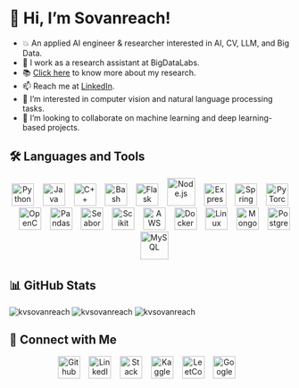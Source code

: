
# 👋 Hi, I’m Sovanreach!
- :boom: An applied AI engineer & researcher interested in AI, CV, LLM, and Big Data.
- 🌱 I work as a research assistant at BigDataLabs.
- :books: [Click here](https://scholar.google.com/citations?user=qZqSMicAAAAJ&hl=en) to know more about my research.
- 📫 Reach me at [LinkedIn](https://www.linkedin.com/in/kvsovanreach).
- 👀 I’m interested in computer vision and natural language processing tasks.
- 💞️ I’m looking to collaborate on machine learning and deep learning-based projects.

## 🛠️ Languages and Tools
 <p align="center">
  <a href="https://www.python.org" target="_blank"><img src="https://raw.githubusercontent.com/kvsovanreach/kvsovanreach/master/assets/icons/python.svg" alt="Python" width="40" height="40"/></a>&nbsp;&nbsp;&nbsp;
  <a href="https://www.java.com" target="_blank"><img src="https://raw.githubusercontent.com/kvsovanreach/kvsovanreach/master/assets/icons/java.svg" alt="Java" width="40" height="40"/></a>&nbsp;&nbsp;&nbsp;
  <a href="https://www.w3schools.com/cpp/" target="_blank"><img src="https://raw.githubusercontent.com/kvsovanreach/kvsovanreach/master/assets/icons/cplusplus.svg" alt="C++" width="40" height="40"/></a>&nbsp;&nbsp;&nbsp;
  <a href="https://www.gnu.org/software/bash/" target="_blank"><img src="https://raw.githubusercontent.com/kvsovanreach/kvsovanreach/master/assets/icons/bash.svg" alt="Bash" width="40" height="40"/></a>&nbsp;&nbsp;&nbsp;
  <a href="https://flask.palletsprojects.com/" target="_blank"><img src="https://raw.githubusercontent.com/kvsovanreach/kvsovanreach/master/assets/icons/flask.svg" alt="Flask" width="40" height="40"/></a>&nbsp;&nbsp;&nbsp;
  <a href="https://nodejs.org" target="_blank"><img src="https://raw.githubusercontent.com/kvsovanreach/kvsovanreach/master/assets/icons/nodejs.svg" alt="Node.js" width="50" height="50"/></a>&nbsp;&nbsp;&nbsp;
  <a href="https://expressjs.com" target="_blank"><img src="https://raw.githubusercontent.com/kvsovanreach/kvsovanreach/master/assets/icons/express.svg" alt="Express.js" width="40" height="40"/></a>&nbsp;&nbsp;&nbsp;
  <a href="https://spring.io/" target="_blank"> <img src="https://raw.githubusercontent.com/kvsovanreach/kvsovanreach/master/assets/icons/spring.svg" alt="Spring" width="40" height="40"/></a>&nbsp;&nbsp;&nbsp;
  <a href="https://pytorch.org/" target="_blank"><img src="https://raw.githubusercontent.com/kvsovanreach/kvsovanreach/master/assets/icons/pytorch.svg" alt="PyTorch" width="40" height="40"/></a>&nbsp;&nbsp;&nbsp;
  <a href="https://opencv.org/" target="_blank"> <img src="https://raw.githubusercontent.com/kvsovanreach/kvsovanreach/master/assets/icons/opencv.svg" alt="OpenCV" width="40" height="40"/></a>&nbsp;&nbsp;&nbsp;
  <a href="https://pandas.pydata.org/" target="_blank"> <img src="https://raw.githubusercontent.com/kvsovanreach/kvsovanreach/master/assets/icons/pandas.svg" alt="Pandas" width="40" height="40"/></a>&nbsp;&nbsp;&nbsp;
  <a href="https://seaborn.pydata.org/" target="_blank"> <img src="https://raw.githubusercontent.com/kvsovanreach/kvsovanreach/master/assets/icons/seaborn.svg" alt="Seaborn" width="40" height="40"/></a>&nbsp;&nbsp;&nbsp;
  <a href="https://scikit-learn.org/" target="_blank"> <img src="https://raw.githubusercontent.com/kvsovanreach/kvsovanreach/master/assets/icons/sklearn.svg" alt="Scikit Learn" width="40" height="40"/></a>&nbsp;&nbsp;&nbsp;
  <a href="https://aws.amazon.com" target="_blank"><img src="https://raw.githubusercontent.com/kvsovanreach/kvsovanreach/master/assets/icons/aws.svg" alt="AWS" width="40" height="40"/></a>&nbsp;&nbsp;&nbsp;
  <a href="https://www.docker.com/" target="_blank"><img src="https://raw.githubusercontent.com/kvsovanreach/kvsovanreach/master/assets/icons/docker.svg" alt="Docker" width="40" height="40"/></a>&nbsp;&nbsp;&nbsp;
  <a href="https://www.linux.org/" target="_blank"> <img src="https://raw.githubusercontent.com/kvsovanreach/kvsovanreach/master/assets/icons/linux.svg" alt="Linux" width="40" height="40"/></a>&nbsp;&nbsp;&nbsp;
  <a href="https://www.mongodb.com/" target="_blank"> <img src="https://raw.githubusercontent.com/kvsovanreach/kvsovanreach/master/assets/icons/mongodb.svg" alt="MongoDB" width="40" height="40"/></a>&nbsp;&nbsp;&nbsp;
    <a href="https://www.postgresql.org/" target="_blank"> <img src="https://raw.githubusercontent.com/kvsovanreach/kvsovanreach/master/assets/icons/postgresql.svg" alt="PostgreSQL" width="40" height="40"/></a>&nbsp;&nbsp;&nbsp;
  <a href="https://www.mysql.com/" target="_blank"> <img src="https://raw.githubusercontent.com/kvsovanreach/kvsovanreach/master/assets/icons/mysql.svg" alt="MySQL" width="50" height="50"/></a>
</p>

## 📊 GitHub Stats
<img src="https://github-readme-stats.vercel.app/api/top-langs?username=kvsovanreach&show_icons=true&locale=en&layout=compact"  alt="kvsovanreach"/>
<img src="https://github-readme-stats.vercel.app/api?username=kvsovanreach&show_icons=true&locale=en"  alt="kvsovanreach"/>
<img src="https://github-readme-streak-stats.herokuapp.com/?user=kvsovanreach&"  alt="kvsovanreach"/>

## 🔗 Connect with Me
<p align="center">
  <a href="https://github.com/kvsovanreach" target="blank"><img align="center" src="https://raw.githubusercontent.com/kvsovanreach/kvsovanreach/master/assets/icons/github.svg" alt="Github" height="40" width="40"/></a>&nbsp;&nbsp;&nbsp;
  <a href="https://linkedin.com/in/kvsovanreach" target="blank"><img align="center" src="https://raw.githubusercontent.com/kvsovanreach/kvsovanreach/master/assets/icons/linkedin.svg" alt="LinkedIn" height="40" width="40"/></a>&nbsp;&nbsp;&nbsp;
  <a href="https://stackoverflow.com/users/11778534" target="blank"><img align="center" src="https://raw.githubusercontent.com/kvsovanreach/kvsovanreach/master/assets/icons/stackoverflow.svg" alt="Stack Overflow" height="40" width="40"/></a>&nbsp;&nbsp;&nbsp;
  <a href="https://www.kaggle.com/vungsovanreachkong" target="blank"><img align="center" src="https://raw.githubusercontent.com/kvsovanreach/kvsovanreach/master/assets/icons/kaggle.svg" alt="Kaggle" height="40" width="40"/></a>&nbsp;&nbsp;&nbsp;
  <a href="https://www.leetcode.com/kvsovanreach" target="blank"><img align="center" src="https://raw.githubusercontent.com/kvsovanreach/kvsovanreach/master/assets/icons/leetcode.svg" alt="LeetCode" height="40" width="40"/></a>&nbsp;&nbsp;&nbsp;
  <a href="https://scholar.google.com/citations?user=qZqSMicAAAAJ&hl=en" target="blank"><img align="center" src="https://raw.githubusercontent.com/kvsovanreach/kvsovanreach/master/assets/icons/google-scholar.svg" alt="Google Scholar" height="40" width="40"/></a>&nbsp;&nbsp;&nbsp;
</p>
